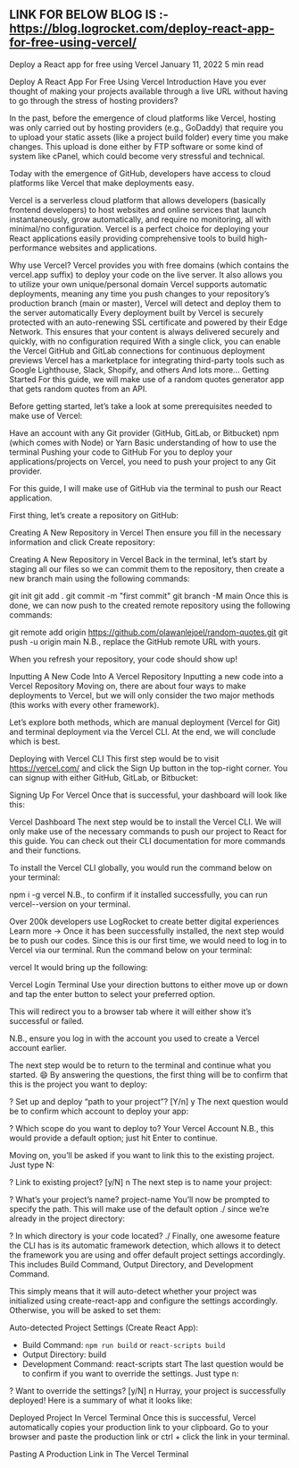 ## LINK FOR BELOW BLOG IS :- https://blog.logrocket.com/deploy-react-app-for-free-using-vercel/

Deploy a React app for free using Vercel
January 11, 2022  5 min read 

Deploy A React App For Free Using Vercel
Introduction
Have you ever thought of making your projects available through a live URL without having to go through the stress of hosting providers?

In the past, before the emergence of cloud platforms like Vercel, hosting was only carried out by hosting providers (e.g., GoDaddy) that require you to upload your static assets (like a project build folder) every time you make changes. This upload is done either by FTP software or some kind of system like cPanel, which could become very stressful and technical.

Today with the emergence of GitHub, developers have access to cloud platforms like Vercel that make deployments easy.

Vercel is a serverless cloud platform that allows developers (basically frontend developers) to host websites and online services that launch instantaneously, grow automatically, and require no monitoring, all with minimal/no configuration. Vercel is a perfect choice for deploying your React applications easily providing comprehensive tools to build high-performance websites and applications.

Why use Vercel?
Vercel provides you with free domains (which contains the vercel.app suffix) to deploy your code on the live server. It also allows you to utilize your own unique/personal domain
Vercel supports automatic deployments, meaning any time you push changes to your repository’s production branch (main or master), Vercel will detect and deploy them to the server automatically
Every deployment built by Vercel is securely protected with an auto-renewing SSL certificate and powered by their Edge Network. This ensures that your content is always delivered securely and quickly, with no configuration required
With a single click, you can enable the Vercel GitHub and GitLab connections for continuous deployment previews
Vercel has a marketplace for integrating third-party tools such as Google Lighthouse, Slack, Shopify, and others
And lots more…
Getting Started
For this guide, we will make use of a random quotes generator app that gets random quotes from an API.

Before getting started, let’s take a look at some prerequisites needed to make use of Vercel:

Have an account with any Git provider (GitHub, GitLab, or Bitbucket)
npm (which comes with Node) or Yarn
Basic understanding of how to use the terminal
Pushing your code to GitHub
For you to deploy your applications/projects on Vercel, you need to push your project to any Git provider.

For this guide, I will make use of GitHub via the terminal to push our React application.

First thing, let’s create a repository on GitHub:

Creating A New Repository in Vercel
Then ensure you fill in the necessary information and click Create repository:

Creating A New Repository in Vercel
Back in the terminal, let’s start by staging all our files so we can commit them to the repository, then create a new branch main using the following commands:

git init
git add .
git commit -m "first commit"
git branch -M main
Once this is done, we can now push to the created remote repository using the following commands:

git remote add origin https://github.com/olawanlejoel/random-quotes.git
git push -u origin main
N.B., replace the GitHub remote URL with yours.

When you refresh your repository, your code should show up!

Inputting A New Code Into A Vercel Repository
Inputting a new code into a Vercel Repository
Moving on, there are about four ways to make deployments to Vercel, but we will only consider the two major methods (this works with every other framework).

Let’s explore both methods, which are manual deployment (Vercel for Git) and terminal deployment via the Vercel CLI. At the end, we will conclude which is best.

Deploying with Vercel CLI
This first step would be to visit https://vercel.com/ and click the Sign Up button in the top-right corner. You can signup with either GitHub, GitLab, or Bitbucket:

Signing Up For Vercel
Once that is successful, your dashboard will look like this:

Vercel Dashboard
The next step would be to install the Vercel CLI. We will only make use of the necessary commands to push our project to React for this guide. You can check out their CLI documentation for more commands and their functions.

To install the Vercel CLI globally, you would run the command below on your terminal:

npm i -g vercel
N.B., to confirm if it installed successfully, you can run vercel--version on your terminal.


Over 200k developers use LogRocket to create better digital experiences
Learn more →
Once it has been successfully installed, the next step would be to push our codes. Since this is our first time, we would need to log in to Vercel via our terminal. Run the command below on your terminal:

vercel
It would bring up the following:

Vercel Login Terminal
Use your direction buttons to either move up or down and tap the enter button to select your preferred option.

This will redirect you to a browser tab where it will either show it’s successful or failed.

N.B., ensure you log in with the account you used to create a Vercel account earlier.

The next step would be to return to the terminal and continue what you started. 😄 By answering the questions, the first thing will be to confirm that this is the project you want to deploy:

? Set up and deploy “path to your project”? [Y/n] y
The next question would be to confirm which account to deploy your app:

? Which scope do you want to deploy to? Your Vercel Account
N.B., this would provide a default option; just hit Enter to continue.

Moving on, you’ll be asked if you want to link this to the existing project. Just type N:

? Link to existing project? [y/N] n
The next step is to name your project:

? What’s your project’s name? project-name
You’ll now be prompted to specify the path. This will make use of the default option ./ since we’re already in the project directory:

? In which directory is your code located? ./
Finally, one awesome feature the CLI has is its automatic framework detection, which allows it to detect the framework you are using and offer default project settings accordingly. This includes Build Command, Output Directory, and Development Command.

This simply means that it will auto-detect whether your project was initialized using create-react-app and configure the settings accordingly. Otherwise, you will be asked to set them:

Auto-detected Project Settings (Create React App):
- Build Command: `npm run build` or `react-scripts build`
- Output Directory: build
- Development Command: react-scripts start
The last question would be to confirm if you want to override the settings. Just type n:

? Want to override the settings? [y/N] n
Hurray, your project is successfully deployed! Here is a summary of what it looks like:

Deployed Project In Vercel Terminal
Once this is successful, Vercel automatically copies your production link to your clipboard. Go to your browser and paste the production link or ctrl + click the link in your terminal.

Pasting A Production Link in The Vercel Terminal
